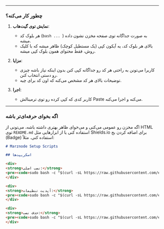 
---

### چطور کار می‌کنه؟
1. **نمایش توی گیت‌هاب**:
   - هر بلوک کد (```bash ... ```) به صورت جداگانه توی صفحه مخزن نشون داده میشه.
   - بالای هر بلوک کد، یه آیکون کپی (یک مستطیل کوچک) ظاهر میشه که با کلیک روش، فقط محتوای همون بلوک کپی میشه.

2. **مزایا**:
   - کاربرا می‌تونن به راحتی هر کد رو جداگانه کپی کنن بدون اینکه نیاز باشه چیزی رو دستی انتخاب کنن.
   - توضیحات بالای هر کد مشخص می‌کنه که اون کد برای چیه.

3. **اجرا**:
   - کاربر کدی که کپی کرده رو توی ترمینالش Paste می‌کنه و اجرا می‌کنه.

---

### اگه بخوای حرفه‌ای‌تر باشه
اگه مخزن رو عمومی می‌کنی و می‌خوای ظاهر بهتری داشته باشه، می‌تونی از HTML توی `README.md` استفاده کنی یا از ابزارهایی مثل Shields.io برای اضافه کردن بج (Badge) استفاده کنی. مثلاً:

```markdown
# Marznode Setup Scripts

## اسکریپت‌ها

<div>
<strong>نصب اصلی:</strong>
<pre><code>sudo bash -c "$(curl -sL https://raw.githubusercontent.com/erfjab/MarznodeSetup/master/setup_marznode.sh)"</code></pre>
</div>

<div>
<strong>آپدیت تنظیمات:</strong>
<pre><code>sudo bash -c "$(curl -sL https://raw.githubusercontent.com/erfjab/MarznodeSetup/master/update_config.sh)"</code></pre>
</div>

<div>
<strong>حذف نصب:</strong>
<pre><code>sudo bash -c "$(curl -sL https://raw.githubusercontent.com/erfjab/MarznodeSetup/master/uninstall.sh)"</code></pre>
</div>
